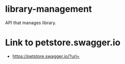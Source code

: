 # library-management
API that manages library.
# Link to petstore.swagger.io
- https://petstore.swagger.io/?url=